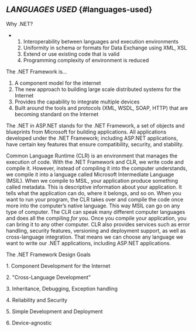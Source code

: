 ## _LANGUAGES USED_ {#languages-used}

Why .NET?

*   1.  Interoperability between languages and execution environments
    2.  Uniformity in schema or formats for Data Exchange using XML, XSL
    3.  Extend or use existing code that is valid
    4.  Programming complexity of environment is reduced

The .NET Framework is…

1.  A component model for the internet
2.  The new approach to building large scale distributed systems for the Internet
3.  Provides the capability to integrate multiple devices
4.  Built around the tools and protocols (XML, WSDL, SOAP, HTTP) that are becoming standard on the Internet

The .NET in ASP.NET stands for the .NET Framework, a set of objects and blueprints from Microsoft for building applications. All applications developed under the .NET Framework; including ASP.NET applications, have certain key features that ensure compatibility, security, and stability.

Common Language Runtime (CLR) is an environment that manages the execution of code. With the .NET Framework and CLR, we write code and compile it. However, instead of compiling it into the computer understands, we compile it into a language called Microsoft Intermediate Language (MSIL). When we compile to MSIL, your application produce something called metadata. This is descriptive information about your application. It tells what the application can do, where it belongs, and so on. When you want to run your program, the CLR takes over and compile the code once more into the computer’s native language. This way MSIL can go on any type of computer. The CLR can speak many different computer languages and does all the compiling _for_ you. Once you compile your application, you can bring it to any other computer. CLR also provides services such as error handling, security features, versioning and deployment support, as well as cross-language integration. That means we can choose any language we want to write our .NET applications, including ASP.NET applications.

The .NET Framework Design Goals

1\. Component Development for the Internet

2\. &quot;Cross-Language Development”

3\. Inheritance, Debugging, Exception handling

4\. Reliability and Security

5\. Simple Development and Deployment

6\. Device-agnostic
